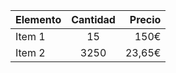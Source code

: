 | Elemento | Cantidad | Precio |
| :------- | :------: | -----: |
| Item 1   | 15       | 150€   |
| Item 2   | 3250     | 23,65€ |
